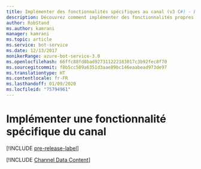 ```yaml
---
title: Implémenter des fonctionnalités spécifiques au canal (v3 C#) - Bot Service
description: Découvrez comment implémenter des fonctionnalités propres à un canal à l’aide du kit SDK Bot Framework pour .NET.
author: RobStand
ms.author: kamrani
manager: kamrani
ms.topic: article
ms.service: bot-service
ms.date: 12/13/2017
monikerRange: azure-bot-service-3.0
ms.openlocfilehash: 66ffc88fd8bad927311222183017c3b92fec8f70
ms.sourcegitcommit: f8b5cc509a6351d3aae89bc146eaabead973de97
ms.translationtype: HT
ms.contentlocale: fr-FR
ms.lasthandoff: 01/09/2020
ms.locfileid: "75794961"
---
```

# <a name="implement-channel-specific-functionality"></a>Implémenter une fonctionnalité spécifique du canal

[!INCLUDE [pre-release-label](../includes/pre-release-label-v3.md)]

[!INCLUDE [Channel Data Content](../includes/snippet-channeldata.md)]
